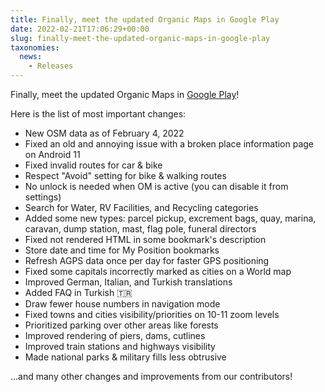 ```yaml
---
title: Finally, meet the updated Organic Maps in Google Play
date: 2022-02-21T17:06:29+00:00
slug: finally-meet-the-updated-organic-maps-in-google-play
taxonomies:
  news:
    - Releases
---
```


Finally, meet the updated Organic Maps in [Google Play](https://play.google.com/store/apps/details?id=app.organicmaps)!

Here is the list of most important changes:

- New OSM data as of February 4, 2022
- Fixed an old and annoying issue with a broken place information page on Android 11
- Fixed invalid routes for car & bike
- Respect "Avoid" setting for bike & walking routes
- No unlock is needed when OM is active (you can disable it from settings)
- Search for Water, RV Facilities, and Recycling categories
- Added some new types: parcel pickup, excrement bags, quay, marina, caravan, dump station, mast, flag pole, funeral directors
- Fixed not rendered HTML in some bookmark's description
- Store date and time for My Position bookmarks
- Refresh AGPS data once per day for faster GPS positioning
- Fixed some capitals incorrectly marked as cities on a World map
- Improved German, Italian, and Turkish translations
- Added FAQ in Turkish 🇹🇷
- Draw fewer house numbers in navigation mode
- Fixed towns and cities visibility/priorities on 10-11 zoom levels
- Prioritized parking over other areas like forests
- Improved rendering of piers, dams, cutlines
- Improved train stations and highways visibility
- Made national parks & military fills less obtrusive

…and many other changes and improvements from our contributors!
